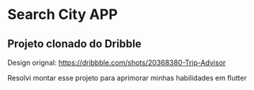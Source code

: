 # Search City APP


## Projeto clonado do Dribble
Design orignal: https://dribbble.com/shots/20368380-Trip-Advisor

Resolvi montar esse projeto para aprimorar minhas habilidades em flutter
